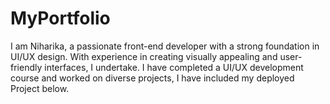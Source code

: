 # MyPortfolio
I am Niharika, a passionate front-end developer with a strong foundation in UI/UX design. With experience in creating visually appealing and user-friendly interfaces, I undertake. I have completed a UI/UX development course and worked on diverse projects,  I have included my deployed Project below.
